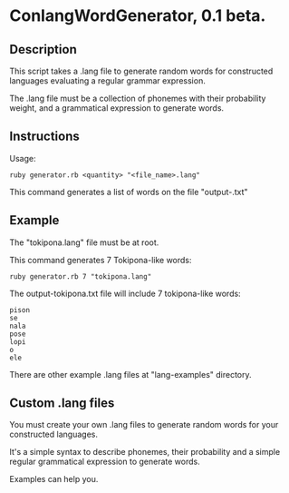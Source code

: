 # ConlangWordGenerator, 0.1 beta.

Description
-----------
This script takes a .lang file to generate random words for
constructed languages evaluating a regular grammar expression.

The .lang file must be a collection of phonemes with 
their probability weight, and a grammatical expression 
to generate words.

Instructions
------------
Usage:

	ruby generator.rb <quantity> "<file_name>.lang"

This command generates a list of words on the
file "output-<file-name>.txt"

Example
-------
The "tokipona.lang" file must be at root.

This command generates 7 Tokipona-like words:

	ruby generator.rb 7 "tokipona.lang"

The output-tokipona.txt file will include 7 
tokipona-like words:

	pison
	se
	nala
	pose
	lopi
	o
	ele

There are other example .lang files at "lang-examples" 
directory.

Custom .lang files
------------------
You must create your own .lang files to generate
random words for your constructed languages.

It's a simple syntax to describe phonemes, 
their probability and a simple regular grammatical
expression to generate words.

Examples can help you.